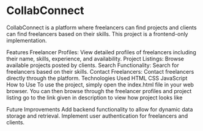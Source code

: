 # CollabConnect
CollabConnect is a platform where freelancers can find projects and clients can find freelancers based on their skills. This project is a frontend-only implementation.

Features
Freelancer Profiles: View detailed profiles of freelancers including their name, skills, experience, and availability.
Project Listings: Browse available projects posted by clients.
Search Functionality: Search for freelancers based on their skills.
Contact Freelancers: Contact freelancers directly through the platform.
Technologies Used
HTML
CSS
JavaScript
How to Use
To use the project, simply open the index.html file in your web browser. You can then browse through the freelancer profiles and project listing
go to the link given in description to view how project looks like


Future Improvements
Add backend functionality to allow for dynamic data storage and retrieval.
Implement user authentication for freelancers and clients.
